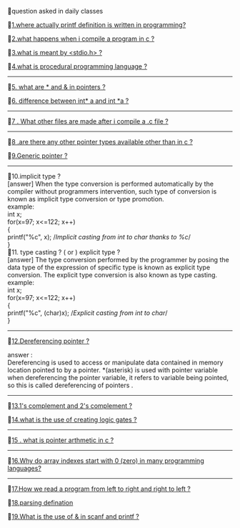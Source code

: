 🎇question asked in daily classes    

💬[1.where actually printf definition is written in programming? ](https://www.quora.com/Where-is-the-function-printf-defined-The-header-file-stdio-h-just-contains-the-declaration)                                                   
             
💬[2.what happens when i compile a program in c ?](https://www.hackerearth.com/practice/notes/what-happens-when-a-c-program-runs/) 
              
💬[3.what is meant by <stdio.h> ?](https://www.hackerearth.com/practice/notes/why-a-header-file-such-as-includestdioh-is-used/)  
                         
💬[4.what is procedural programming language ?](https://hackr.io/blog/procedural-programming)               

---------------------------------------------------------------------------------------------------------------------------------------                                                          
💬[5. what are * and & in pointers ?](https://www.tutorialspoint.com/cprogramming/c_pointers.htm)    
       
💬[6. difference between int* a    and  int *a ? ](https://www.quora.com/In-simple-terms-what-is-the-difference-between-int*-and-int-*)             
     
-----------------------------------------------------------------------------------------------------------------------------------------
💬[7 . What other files are made after i compile a .c file ? ](https://stackoverflow.com/questions/18933410/how-many-files-are-created-when-a-c-program-is-executed)           
   
------------------------------------------------------------------------------------------------------------------------------------------                                                     
 💬[8 .are there any other pointer types available other than in c  ?](https://www.quora.com/Apart-from-C-and-C++-in-what-other-languages-are-pointers-used)           
   
 💬[9.Generic pointer ?](http://www.faqs.org/docs/learnc/x658.html)   
 
 ----------------------------------------------------------------------------------------------------------------------------------------------------------   
 💬10.implicit type ?  
 [answer]   When the type conversion is performed automatically by the compiler without programmers intervention, such type of conversion is known as implicit type conversion or type promotion.    
 example:   
 int x;  
for(x=97; x<=122; x++)   
{   
    printf("%c", x);   /*Implicit casting from int to char thanks to %c*/    
}         
 💬11. type casting ? ( or ) explicit type ?    
[answer]  The type conversion performed by the programmer by posing the data type of the expression of specific type is known as explicit type conversion. The explicit type conversion is also known as type casting.     
example:     
int x;                 
for(x=97; x<=122; x++)                   
{                  
    printf("%c", (char)x);   /*Explicit casting from int to char*/                    
}                         

-------------------------------------------------------------------------------------------------------------------------------                                                           
 💬[12.Dereferencing pointer ?](https://icarus.cs.weber.edu/~dab/cs1410/textbook/4.Pointers/dereference.html)  
   
answer :  
Dereferencing is used to access or manipulate data contained in memory location pointed to by a pointer. *(asterisk) is used with pointer variable when dereferencing the pointer variable, it refers to variable being pointed, so this is called dereferencing of pointers .   


---------------------------------------------------------------------------------------------------------------------------------            
💬[13.1's complement and 2's complement ?](https://www.allaboutelectronics.org/1s-complement-and-2s-complement-of-binary-numbers-signed-binary-numbeer-representation/)  
 

💬[14.what is the use of creating logic gates ?](https://www.khanacademy.org/computing/computers-and-internet/xcae6f4a7ff015e7d:computers/xcae6f4a7ff015e7d:logic-gates-and-circuits/a/logic-gates#:~:text=Computers%20need%20a%20way%20to,result%20based%20on%20their%20state.)     

--------------------------------------------------------------------------------------------------------------------------------
💬[15 . what is pointer arthmetic in c ?](https://www.tutorialspoint.com/cprogramming/c_pointer_arithmetic.htm)     
   
-------------------------------------------------------------------------------------------------------------------------------
💬[16.Why do array indexes start with 0 (zero) in many programming languages?](https://www.quora.com/Why-do-array-indexes-start-with-0-zero-in-many-programming-languages)     
       
--------------------------------------------------------------------------------------------------------------------------------                
💬[17.How we read a program from left to right and right to left ?](https://www.geeksforgeeks.org/operator-precedence-and-associativity-in-c/)     


💬[18.parsing defination](https://www.geeksforgeeks.org/types-of-parsers-in-compiler-design/#:~:text=Parser%20is%20that%20phase%20of,also%20known%20as%20Syntax%20Analyzer.) 


💬[19.What is the use of & in scanf and printf ?](http://people.scs.carleton.ca/~mjhinek/W13/COMP2401/notes/scanf_printf.pdf)             

